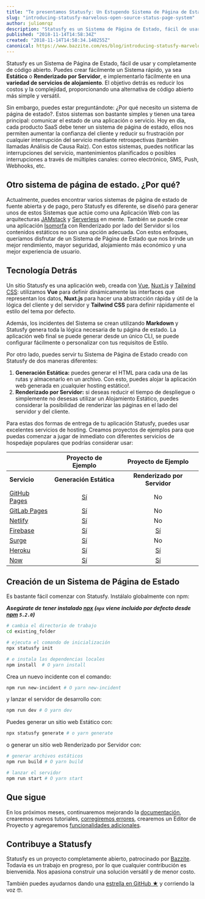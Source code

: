 ```yaml
---
title: "Te presentamos Statusfy: Un Estupendo Sistema de Página de Estado de Código Abierto"
slug: "introducing-statusfy-marvelous-open-source-status-page-system"
author: juliomrqz
description: "Statusfy es un Sistema de Página de Estado, fácil de usar y completamente de código abierto. Puedes crear fácilmente un Sistema rápido, ya sea Estático o Renderizado por Servidor, e implementarlo fácilmente en una variedad de servicios de alojamiento."
published: "2018-11-14T14:58:34Z"
created: "2018-11-14T14:58:34.140255Z"
canonical: https://www.bazzite.com/es/blog/introducing-statusfy-marvelous-open-source-status-page-system
---
```



<NuxtLink :to="`${localePath('index')}`">Statusfy</NuxtLink> es un Sistema de Página de Estado, fácil de usar y completamente de código abierto. Puedes crear fácilmente un Sistema rápido, ya sea **Estático** o **Renderizado por Servidor**, e implementarlo fácilmente en una **variedad de servicios de alojamiento**. El objetivo detrás es reducir los costos y la complejidad, proporcionando una alternativa de código abierto más simple y versátil.

Sin embargo, puedes estar preguntándote: ¿Por qué necesito un sistema de página de estado?. Estos sistemas son bastante simples y tienen una tarea principal: comunicar el estado de una aplicación o servicio. Hoy en día, cada producto SaaS debe tener un sistema de página de estado, ellos nos permiten aumentar la confianza del cliente y reducir su frustración por cualquier interrupción del servicio mediante retrospectivas (también llamadas Análisis de Causa Raíz). Con estos sistemas, puedes notificar las interrupciones del servicio, mantenimientos planificados o posibles interrupciones a través de múltiples canales: correo electrónico, SMS, Push, Webhooks, etc.

## Otro sistema de página de estado. ¿Por qué?

Actualmente, puedes encontrar varios sistemas de página de estado de fuente abierta y de pago, pero Statusfy es diferente, se diseñó para generar unos de estos Sistemas que actúe como una Aplicación Web con las arquitecturas [JAMstack][jamstack] y  [Serverless][serverless] en mente. También se puede crear una aplicación [Isomorfa][isomorphic] con Renderizado por lado del Servidor si los contenidos estáticos no son una opción adecuada. Con estos enfoques, queríamos disfrutar de un Sistema de Página de Estado que nos brinde un mejor rendimiento, mayor seguridad, alojamiento más económico y una mejor experiencia de usuario.

## Tecnología Detrás

Un sitio Statusfy es una aplicación web, creada con [Vue][vue], [Nuxt.js][nuxt] y [Tailwind CSS][tailwindcss]: utilizamos **Vue** para definir dinámicamente las interfaces que representan los datos, **Nuxt.js** para hacer una abstracción rápida y útil de la lógica del cliente y del servidor y **Tailwind CSS** para definir rápidamente el estilo del tema por defecto.

Además, los incidentes del Sistema se crean utilizando **Markdown** y Statusfy genera toda la lógica necesaria de tu página de estado. La aplicación web final se puede generar desde un único CLI, se puede configurar fácilmente o personalizar con tus requisitos de Estilo.

Por otro lado, puedes servir tu Sistema de Página de Estado creado con Statusfy de dos maneras diferentes:

1. **Generación Estática:** puedes generar el HTML para cada una de las rutas y almacenarlo en un archivo. Con esto, puedes alojar la aplicación web generada en ¡cualquier hosting estático!.
2. **Renderizado por Servidor:** si deseas reducir el tiempo de despliegue o simplemente no desesas utilizar un Alojamiento Estático, puedes considerar la posibilidad de renderizar las páginas en el lado del servidor y del cliente.

Para estas dos formas de entrega de tu aplicación Statusfy, puedes usar excelentes servicios de hosting. Creamos proyectos de ejemplos para que puedas comenzar a jugar de inmediato con diferentes servicios de hospedaje populares que podrías considerar usar:

|                                                              |                     Proyecto de Ejemplo                      |                     Proyecto de Ejemplo                      |
| ------------------------------------------------------------ | :----------------------------------------------------------: | :----------------------------------------------------------: |
| **Servicio**                                                 |                   **Generación Estática**                    |                 **Renderizado por Servidor**                 |
| [GitHub Pages](https://docs.statusfy.co/es/guide/deploy.html#github-pages) | [Sí](https://github.com/bazzite/statusfy-examples/blob/master/github-pages/static-generated) |                              No                              |
| [GitLab Pages](https://docs.statusfy.co/es/guide/deploy.html#gitlab-pages-y-gitlab-ci) | [Sí](https://github.com/bazzite/statusfy-examples/blob/master/gitlab-pages/static-generated) |                              No                              |
| [Netlify](https://docs.statusfy.co/es/guide/deploy.html#netlify) | [Sí](https://github.com/bazzite/statusfy-examples/blob/master/netlify/static-generated) |                              No                              |
| [Firebase](https://docs.statusfy.co/es/guide/deploy.html#firebase) | [Sí](https://github.com/bazzite/statusfy-examples/blob/master/firebase/static-generated) | [Sí](https://github.com/bazzite/statusfy-examples/blob/master/firebase/server-rendered) |
| [Surge](https://docs.statusfy.co/es/guide/deploy.html#surge) | [Sí](https://github.com/bazzite/statusfy-examples/blob/master/surge/static-generated) |                              No                              |
| [Heroku](https://docs.statusfy.co/es/guide/deploy.html#heroku) | [Sí](https://github.com/bazzite/statusfy-examples/blob/master/heroku/static-generated) | [Sí](https://github.com/bazzite/statusfy-examples/blob/master/heroku/server-rendered) |
| [Now](https://docs.statusfy.co/es/guide/deploy.html#now)     | [Sí](https://github.com/bazzite/statusfy-examples/blob/master/now/static-generated) | [Sí](https://github.com/bazzite/statusfy-examples/blob/master/heroku/server-rendered) |

## Creación de un Sistema de Página de Estado

Es bastante fácil comenzar con Statusfy. Instálalo globalmente con npm:

***Asegúrate de tener instalado [npx][npx] (`npx` viene incluido por defecto desde [npm][npm] `5.2.0`)***

```bash
# cambia el directorio de trabajo
cd existing_folder

# ejecuta el comando de inicialización
npx statusfy init

# e instala las dependencias locales
npm install  # O yarn install
```

Crea un nuevo incidente con el comando:

```bash
npm run new-incident # O yarn new-incident
```

y lanzar el servidor de desarrollo con:

```bash
npm run dev # O yarn dev
```

Puedes generar un sitio web Estático con:

```bash
npx statusfy generate # o yarn generate
```

o generar un sitio web Renderizado por Servidor con:

```bash
# generar archivos estáticos
npm run build # O yarn build

# lanzar el servidor
npm run start # O yarn start
```

## Que sigue

En los próximos meses, continuaremos mejorando la [documentación][statusy-docs], <NuxtLink :to="`${localePath('blog')}`">crearemos nuevos tutoriales</NuxtLink>, [corregiremos errores][statusy-github], crearemos un Editor de Proyecto y agregaremos [funcionalidades adicionales][statusy-docs-todo].

## Contribuye a Statusfy

Statusfy es un proyecto completamente abierto, patrocinado por [Bazzite][bazzite-home]. Todavía es un trabajo en progreso, por lo que cualquier contribución es bienvenida. Nos apasiona construir una solución versátil y de menor costo.

También puedes ayudarnos dando una [estrella en GitHub ★][statusy-github] y corriendo la voz 🤓.

<!-- enlaces -->

[statusy-docs]: https://docs.statusfy.co/es/
[statusy-docs-todo]: https://docs.statusfy.co/es/guide/#por-hacer
[statusy-blog]: https://statusfy.co/es/blog
[statusy-github]: https://github.com/bazzite/statusfy
[bazzite-home]: https://www.bazzite.com/es/
[jamstack]: https://jamstack.org/
[serverless]: https://serverless.com/learn/overview/
[isomorphic]: https://www.netlify.com/blog/2017/06/06/jamstack-vs-isomorphic-server-side-rendering/
[vue]: http://vuejs.org/
[nuxt]: https://nuxtjs.org/
[tailwindcss]: https://tailwindcss.com/
[npx]: https://www.npmjs.com/package/npx
[npm]: https://www.npmjs.com/get-npm
